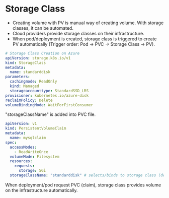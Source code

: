 # Storage Class

- Creating volume with PV is manual way of creating volume. With storage classes, it can be automated.
- Cloud providers provide storage classes on their infrastructure.
- When pod/deployment is created, storage class is triggered to create PV automatically (Trigger order: Pod -> PVC -> Storage Class -> PV).

```yml
# Storage Class Creation on Azure
apiVersion: storage.k8s.io/v1
kind: StorageClass
metadata:
  name: standarddisk
parameters:
  cachingmode: ReadOnly
  kind: Managed
  storageaccounttype: StandardSSD_LRS
provisioner: kubernetes.io/azure-disk
reclaimPolicy: Delete
volumeBindingMode: WaitForFirstConsumer
```

"storageClassName" is added into PVC file.

```yml
apiVersion: v1
kind: PersistentVolumeClaim
metadata:
  name: mysqlclaim
spec:
  accessModes:
    - ReadWriteOnce
  volumeMode: Filesystem
  resources:
    requests:
      storage: 5Gi
  storageClassName: "standarddisk" # selects/binds to storage class (defined above)
```


When deployment/pod request PVC (claim), storage class provides volume on the infrastructure automatically.
